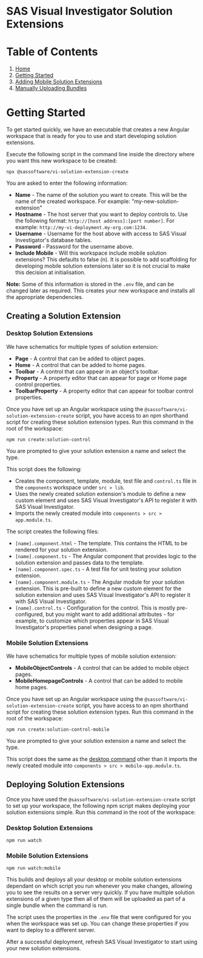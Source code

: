 <!-- Automatically generated table of contents -->

# SAS Visual Investigator Solution Extensions

# Table of Contents

1. [Home](../../README.md)
2. [Getting Started](./1-getting-started.md)
3. [Adding Mobile Solution Extensions](./2-mobile-solutions.md)
4. [Manually Uploading Bundles](./3-manual-uploading.md)

<!-- toc_end -->
# Getting Started

To get started quickly, we have an executable that creates a new Angular workspace that is ready for you to use and start developing solution extensions.

Execute the following script in the command line inside the directory where you want this new workspace to be created:

```shell
npx @sassoftware/vi-solution-extension-create
```

You are asked to enter the following information:

- **Name** - The name of the solution you want to create. This will be the name of the created workspace.
  For example: "my-new-solution-extension"
- **Hostname** - The host server that you want to deploy controls to. Use the following format:
  `http://[host address]:[port number]`.
  For example:
  `http://my-vi-deployment.my-org.com:1234`.
- **Username** - Username for the host above with access to SAS Visual Investigator's database tables.
- **Password** - Password for the username above.
- **Include Mobile** - Will this workspace include mobile solution extensions? This defaults to false (n). It is possible to add scaffolding for developing mobile solution extensions later so it is not crucial to make this decision at initialisation.

**Note:** Some of this information is stored in the `.env` file, and can be changed later as required.
This creates your new workspace and installs all the appropriate dependencies.

## Creating a Solution Extension

### Desktop Solution Extensions

We have schematics for multiple types of solution extension:

- **Page** - A control that can be added to object pages.
- **Home** - A control that can be added to home pages.
- **Toolbar** - A control that can appear in an object's toolbar.
- **Property** - A property editor that can appear for page or Home page control properties.
- **ToolbarProperty** - A property editor that can appear for toolbar control properties.

Once you have set up an Angular workspace using the `@sassoftware/vi-solution-extension-create` script, you have access to an npm shorthand script for creating these solution extension types. Run this command in the root of the workspace:

```shell
npm run create:solution-control
```

You are prompted to give your solution extension a name and select the type.

This script does the following:

- Creates the component, template, module, test file and `control.ts` file in the `components` workspace under `src > lib`.
- Uses the newly created solution extension's module to define a new custom element and uses SAS Visual Investigator's API to register it with SAS Visual Investigator.
- Imports the newly created module into `components > src > app.module.ts`.

The script creates the following files:

- `[name].component.html` - The template. This contains the HTML to be rendered for your solution extension.
- `[name].component.ts` - The Angular component that provides logic to the solution extension and passes data to the template.
- `[name].component.spec.ts` - A test file for unit testing your solution extension.
- `[name].component.module.ts` - The Angular module for your solution extension. This is pre-built to define a new custom element for the solution extension and uses SAS Visual Investigator's API to register it with SAS Visual Investigator.
- `[name].control.ts` - Configuration for the control. This is mostly pre-configured, but you might want to add additional attributes - for example, to customize which properties appear in SAS Visual Investigator's properties panel when designing a page.

### Mobile Solution Extensions

We have schematics for multiple types of mobile solution extension:

- **MobileObjectControls** - A control that can be added to mobile object pages.
- **MobileHomepageControls** - A control that can be added to mobile home pages.

Once you have set up an Angular workspace using the `@sassoftware/vi-solution-extension-create` script, you have access to an npm shorthand script for creating these solution extension types. Run this command in the root of the workspace:

```shell
npm run create:solution-control-mobile
```

You are prompted to give your solution extension a name and select the type.

This script does the same as the [desktop command](#desktop-solution-extensions) other than it imports the newly created module into `components > src > mobile-app.module.ts`.

## Deploying Solution Extensions

Once you have used the `@sassoftware/vi-solution-extension-create` script to set up your workspace, the following npm script makes deploying your solution extensions simple. Run this command in the root of the workspace:

### Desktop Solution Extensions

```shell
npm run watch
```

### Mobile Solution Extensions

```shell
npm run watch:mobile
```

This builds and deploys all your desktop or mobile solution extensions dependant on which script you run whenever you make changes, allowing you to see the results on a server very quickly. If you have multiple solution extensions of a given type then all of them will be uploaded as part of a single bundle when the command is run.

The script uses the properties in the `.env` file that were configured for you when the workspace was set up. You can change these properties if you want to deploy to a different server.

After a successful deployment, refresh SAS Visual Investigator to start using your new solution extensions.

